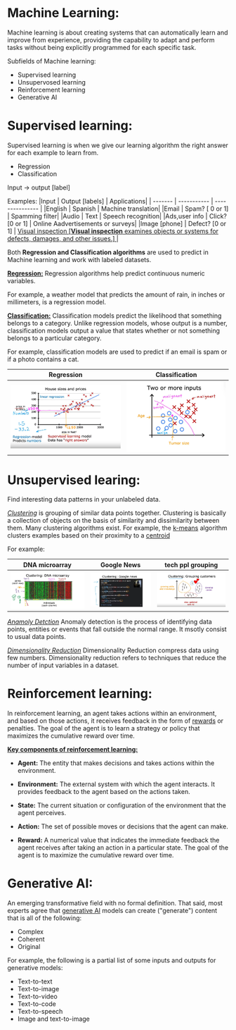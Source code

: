 # **Machine Learning:**
Machine learning is about creating systems that can automatically learn and improve from experience, providing the capability to adapt and perform tasks without being explicitly programmed for each specific task.

Subfields of Machine learning:
- Supervised learning 
- Unsupervosed learning
- Reinforcement learning
- Generative AI
  
# Supervised learning:
  Supervised learning is when we give our learning algorithm the right answer  for each example to learn from.
  
  - Regression
  - Classification

  Input -> output [label]
  
  Examples:
  |Input          | Output [labels]      |  Applications|
  | -------           |    -----------           | ---------------  |
  |English            |  Spanish                 |  Machine translation|
  |Email              |  Spam? [ 0 or 1]          |  Spamming filter|
  |Audio              |  Text                    |  Speech recognition| 
  |Ads,user info      |  Click? [0 or 1]          |  Online Aadvertisements or surveys|
  |Image [phone]      |  Defect? [0 or 1]          |  [Visual inspection [**Visual inspection** examines objects or systems for defects, damages, and other issues.] ](https://facilio.com/blog/visual-inspection/) |

Both **Regression and Classification algorithms** are used to predict in Machine learning and work with labeled datasets.

[**Regression:**](https://developers.google.com/machine-learning/glossary#regression-model)
  Regression algorithms help predict continuous numeric variables.
  
  For example, a weather model that predicts the amount of rain, in inches or millimeters, is a regression model.
  
[**Classification:**](https://developers.google.com/machine-learning/glossary#classification-model)
Classification models predict the likelihood that something belongs to a category. Unlike regression models, whose output is a number, classification models output a value that states whether or not something belongs to a particular category. 

For example, classification models are used to predict if an email is spam or if a photo contains a cat.

|Regression          |  Classification|
| -------           | ---------------  |
|![img](imgs/1-MachineLearning/SupervisedLearningHousePredictionRegressionExample.png) |  ![img](imgs/1-MachineLearning/ClassificationExample.png)   |  

# Unsupervised learing:
  Find interesting data patterns in your unlabeled data.
  
   [*Clustering*](https://developers.google.com/machine-learning/glossary#clustering) is grouping of similar data points together. Clustering is basically a collection of objects on the basis of similarity and dissimilarity between them. 
   Many clustering algorithms exist. For example, the [k-means](https://developers.google.com/machine-learning/glossary#k-means) algorithm clusters examples based on their proximity to a [centroid](https://developers.google.com/machine-learning/glossary#centroid-based-clustering)
   
   For example: 

  | DNA microarray |  Google News | tech ppl grouping |
  | --------       | ------------ | -------------- |
  | ![img](imgs/1-MachineLearning/DNA_microArray.png)|  ![img](imgs/1-MachineLearning/Google_news.png) | ![img](imgs/1-MachineLearning/grouping-Customer.png) |
  
   [*Anamoly Detction*](https://www.techtarget.com/searchenterpriseai/definition/anomaly-detection) Anomaly detection is the process of identifying data points, entities or events that fall outside the normal range. It msotly consist to usual data points.
   
   [*Dimensionality Reduction*](https://machinelearningmastery.com/dimensionality-reduction-for-machine-learning/) Dimensionality Reduction compress data using few numbers. Dimensionality reduction refers to techniques that reduce the number of input variables in a dataset.
   
# Reinforcement learning:
In reinforcement learning, an agent takes actions within an environment, and based on those actions, it receives feedback in the form of [rewards](https://developers.google.com/machine-learning/glossary#reward) or penalties. The goal of the agent is to learn a strategy or policy that maximizes the cumulative reward over time.

[**Key components of reinforcement learning:**](https://www.javatpoint.com/reinforcement-learning#Terms)

- **Agent:** The entity that makes decisions and takes actions within the environment.

- **Environment:** The external system with which the agent interacts. It provides feedback to the agent based on the actions taken.

- **State:** The current situation or configuration of the environment that the agent perceives.

- **Action:** The set of possible moves or decisions that the agent can make.

- **Reward:** A numerical value that indicates the immediate feedback the agent receives after taking an action in a particular state. The goal of the agent is to maximize the cumulative reward over time.

# Generative AI:

An emerging transformative field with no formal definition. That said, most experts agree that [generative AI](https://developers.google.com/machine-learning/glossary#generative-ai) models can create ("generate") content that is all of the following:

- Complex
- Coherent
- Original

For example, the following is a partial list of some inputs and outputs for generative models:

- Text-to-text
- Text-to-image
- Text-to-video
- Text-to-code
- Text-to-speech
- Image and text-to-image
